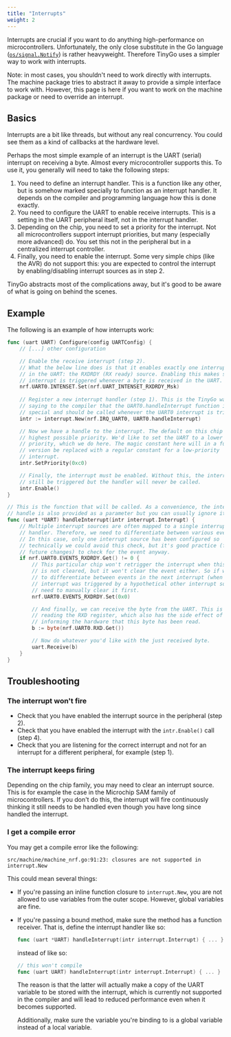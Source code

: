 ```yaml
---
title: "Interrupts"
weight: 2
---
```


Interrupts are crucial if you want to do anything high-performance on microcontrollers. Unfortunately, the only close substitute in the Go language ([`os/signal.Notify`](https://godoc.org/os/signal#Notify)) is rather heavyweight. Therefore TinyGo uses a simpler way to work with interrupts.

Note: in most cases, you shouldn't need to work directly with interrupts. The machine package tries to abstract it away to provide a simple interface to work with. However, this page is here if you want to work on the machine package or need to override an interrupt.

## Basics

Interrupts are a bit like threads, but without any real concurrency. You could see them as a kind of callbacks at the hardware level.

Perhaps the most simple example of an interrupt is the UART (serial) interrupt on receiving a byte. Almost every microcontroller supports this. To use it, you generally will need to take the following steps:

 1. You need to define an interrupt handler. This is a function like any other, but is somehow marked specially to function as an interrupt handler. It depends on the compiler and programming language how this is done exactly.
 2. You need to configure the UART to enable receive interrupts. This is a setting in the UART peripheral itself, not in the interrupt handler.
 3. Depending on the chip, you need to set a priority for the interrupt. Not all microcontrollers support interrupt priorities, but many (especially more advanced) do. You set this not in the peripheral but in a centralized interrupt controller.
 4. Finally, you need to enable the interrupt. Some very simple chips (like the AVR) do not support this: you are expected to control the interrupt by enabling/disabling interrupt sources as in step 2.

TinyGo abstracts most of the complications away, but it's good to be aware of what is going on behind the scenes.

## Example

The following is an example of how interrupts work:

```go
func (uart UART) Configure(config UARTConfig) {
	// [...] other configuration

	// Enable the receive interrupt (step 2).
	// What the below line does is that it enables exactly one interrupt source
	// in the UART: the RXDRDY (RX ready) source. Enabling this makes sure the
	// interrupt is triggered whenever a byte is received in the UART.
	nrf.UART0.INTENSET.Set(nrf.UART_INTENSET_RXDRDY_Msk)
	
	// Register a new interrupt handler (step 1). This is the TinyGo way of
	// saying to the compiler that the UART0.handleInterrupt function is
	// special and should be called whenever the UART0 interrupt is triggered.
	intr := interrupt.New(nrf.IRQ_UART0, UART0.handleInterrupt)

	// Now we have a handle to the interrupt. The default on this chip is the
	// highest possible priority. We'd like to set the UART to a lower
	// priority, which we do here. The magic constant here will in a future
	// version be replaced with a regular constant for a low-priority
	// interrupt.
	intr.SetPriority(0xc0)

	// Finally, the interrupt must be enabled. Without this, the interrupt will
	// still be triggered but the handler will never be called.
	intr.Enable()
}

// This is the function that will be called. As a convenience, the interrupt
// handle is also provided as a parameter but you can usually ignore it.
func (uart *UART) handleInterrupt(intr interrupt.Interrupt) {
	// Multiple interrupt sources are often mapped to a single interrupt
	// handler. Therefore, we need to differentiate between various events.
	// In this case, only one interrupt source has been configured so
	// technically we could avoid this check, but it's good practice (for
	// future changes) to check for the event anyway.
	if nrf.UART0.EVENTS_RXDRDY.Get() != 0 {
		// This particular chip won't retrigger the interrupt when this event
		// is not cleared, but it won't clear the event either. So if we want
		// to differentiate between events in the next interrupt (when this
		// interrupt was triggered by a hypothetical other interrupt source) we
		// need to manually clear it first.
		nrf.UART0.EVENTS_RXDRDY.Set(0x0)

		// And finally, we can receive the byte from the UART. This is done by
		// reading the RXD register, which also has the side effect of
		// informing the hardware that this byte has been read.
		b := byte(nrf.UART0.RXD.Get())

		// Now do whatever you'd like with the just received byte.
		uart.Receive(b)
	}
}
```


## Troubleshooting

### The interrupt won't fire

  * Check that you have enabled the interrupt source in the peripheral (step 2).
  * Check that you have enabled the interrupt with the `intr.Enable()` call (step 4).
  * Check that you are listening for the correct interrupt and not for an interrupt for a different peripheral, for example (step 1).

### The interrupt keeps firing

Depending on the chip family, you may need to clear an interrupt source. This is for example the case in the Microchip SAM family of microcontrollers. If you don't do this, the interrupt will fire continuously thinking it still needs to be handled even though you have long since handled the interrupt.

### I get a compile error

You may get a compile error like the following:

```text
src/machine/machine_nrf.go:91:23: closures are not supported in interrupt.New
```

This could mean several things:

  * If you're passing an inline function closure to `interrupt.New`, you are not allowed to use variables from the outer scope. However, global variables are fine.
  * If you're passing a bound method, make sure the method has a function receiver. That is, define the interrupt handler like so:
    
    ```go
    func (uart *UART) handleInterrupt(intr interrupt.Interrupt) { ... }
    ```
    
    instead of like so:
    
    ```go
    // this won't compile
    func (uart UART) handleInterrupt(intr interrupt.Interrupt) { ... }
    ```
    
    The reason is that the latter will actually make a copy of the UART variable to be stored with the interrupt, which is currently not supported in the compiler and will lead to reduced performance even when it becomes supported.
    
    Additionally, make sure the variable you're binding to is a global variable instead of a local variable.

